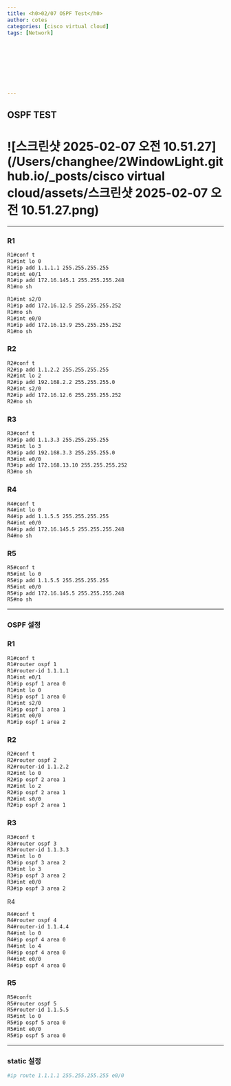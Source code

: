```yaml
---
title: <h0>02/07 OSPF Test</h0>
author: cotes   
categories: [cisco virtual cloud]
tags: [Network]









---
```


## OSPF TEST

# ![스크린샷 2025-02-07 오전 10.51.27](/Users/changhee/2WindowLight.github.io/_posts/cisco virtual cloud/assets/스크린샷 2025-02-07 오전 10.51.27.png)

------

### R1

```bash
R1#conf t
R1#int lo 0
R1#ip add 1.1.1.1 255.255.255.255
R1#int e0/1
R1#ip add 172.16.145.1 255.255.255.248
R1#no sh

R1#int s2/0
R1#ip add 172.16.12.5 255.255.255.252
R1#no sh
R1#int e0/0
R1#ip add 172.16.13.9 255.255.255.252
R1#no sh
```

### R2

```bash
R2#conf t
R2#ip add 1.1.2.2 255.255.255.255
R2#int lo 2
R2#ip add 192.168.2.2 255.255.255.0
R2#int s2/0
R2#ip add 172.16.12.6 255.255.255.252
R2#no sh
```

### R3

```bash
R3#conf t
R3#ip add 1.1.3.3 255.255.255.255
R3#int lo 3
R3#ip add 192.168.3.3 255.255.255.0
R3#int e0/0
R3#ip add 172.168.13.10 255.255.255.252
R3#no sh
```

### R4

```bash
R4#conf t
R4#int lo 0
R4#ip add 1.1.5.5 255.255.255.255
R4#int e0/0
R4#ip add 172.16.145.5 255.255.255.248
R4#no sh
```

### R5

```bash
R5#conf t
R5#int lo 0
R5#ip add 1.1.5.5 255.255.255.255
R5#int e0/0
R5#ip add 172.16.145.5 255.255.255.248
R5#no sh
```



------

### OSPF 설정

### R1

```bash
R1#conf t
R1#router ospf 1
R1#router-id 1.1.1.1
R1#int e0/1
R1#ip ospf 1 area 0
R1#int lo 0
R1#ip ospf 1 area 0
R1#int s2/0
R1#ip ospf 1 area 1
R1#int e0/0
R1#ip ospf 1 area 2
```

### R2

```bash
R2#conf t
R2#router ospf 2
R2#router-id 1.1.2.2
R2#int lo 0
R2#ip ospf 2 area 1
R2#int lo 2
R2#ip ospf 2 area 1
R2#int s0/0
R2#ip ospf 2 area 1
```

### R3

```bash
R3#conf t
R3#router ospf 3
R3#router-id 1.1.3.3
R3#int lo 0
R3#ip ospf 3 area 2
R3#int lo 3
R3#ip ospf 3 area 2
R3#int e0/0
R3#ip ospf 3 area 2
```

R4

```bash
R4#conf t
R4#router ospf 4
R4#router-id 1.1.4.4
R4#int lo 0
R4#ip ospf 4 area 0
R4#int lo 4
R4#ip ospf 4 area 0
R4#int e0/0
R4#ip ospf 4 area 0
```

### R5

```bash
R5#conft 
R5#router ospf 5
R5#router-id 1.1.5.5
R5#int lo 0
R5#ip ospf 5 area 0
R5#int e0/0
R5#ip ospf 5 area 0
```



------

### static 설정

```bash
#ip route 1.1.1.1 255.255.255.255 e0/0
```


